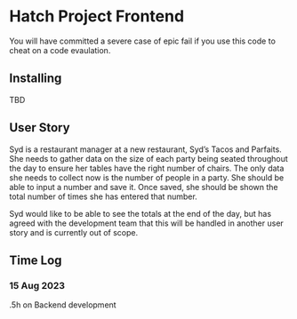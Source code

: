 # Hatch Project Frontend

You will have committed a severe case of epic fail if you use this code to cheat on a code evaulation.

## Installing

TBD

## User Story

Syd is a restaurant manager at a new restaurant, Syd’s Tacos and Parfaits. She needs to gather data on the size of each party being seated throughout the day to ensure her tables have the right number of chairs. The only data she needs to collect now is the number of people in a party. She should be able to input a number and save it. Once saved, she should be shown the total number of times she has entered that number. 

Syd would like to be able to see the totals at the end of the day, but has agreed with the development team that this will be handled in another user story and is currently out of scope.

## Time Log

### 15 Aug 2023

.5h on Backend development 